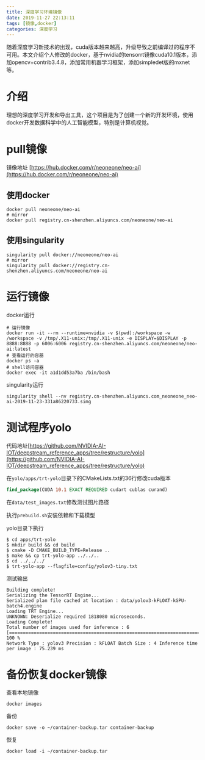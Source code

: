 ```yaml
---
title: 深度学习环境镜像
date: 2019-11-27 22:13:11
tags: [镜像,docker]
categories: 深度学习
---
```

随着深度学习新技术的出现，cuda版本越来越高，升级导致之前编译过的程序不可用。本文介绍个人修改的docker，基于nvidia的tensorrt镜像cuda10.1版本，添加opencv+contrib3.4.8，添加常用机器学习框架，添加simpledet版的mxnet等。

<!-- more -->
# 介绍

理想的深度学习开发和导出工具，这个项目是为了创建一个新的开发环境，使用docker开发数据科学中的人工智能模型，特别是计算机视觉。

# pull镜像

镜像地址
[https://hub.docker.com/r/neoneone/neo-ai](https://hub.docker.com/r/neoneone/neo-ai)

## 使用docker
```
docker pull neoneone/neo-ai
# mirror
docker pull registry.cn-shenzhen.aliyuncs.com/neoneone/neo-ai
```

## 使用singularity
```
singularity pull docker://neoneone/neo-ai
# mirror
singularity pull docker://registry.cn-shenzhen.aliyuncs.com/neoneone/neo-ai
```

# 运行镜像

docker运行

```
# 运行镜像
docker run -it --rm --runtime=nvidia -v $(pwd):/workspace -w /workspace -v /tmp/.X11-unix:/tmp/.X11-unix -e DISPLAY=$DISPLAY -p 8888:8888 -p 6006:6006 registry.cn-shenzhen.aliyuncs.com/neoneone/neo-ai:latest
# 查看运行的容器
docker ps -a
# shell访问容器
docker exec -it a1d1dd53a7ba /bin/bash
```
singularity运行
```
singularity shell --nv registry.cn-shenzhen.aliyuncs.com_neoneone_neo-ai-2019-11-23-331a86220733.simg 
```

# 测试程序yolo

代码地址[https://github.com/NVIDIA-AI-IOT/deepstream_reference_apps/tree/restructure/yolo](https://github.com/NVIDIA-AI-IOT/deepstream_reference_apps/tree/restructure/yolo)

在`yolo/apps/trt-yolo`目录下的CMakeLists.txt的36行修改cuda版本
```cmake
find_package(CUDA 10.1 EXACT REQUIRED cudart cublas curand)
```

在`data/test_images.txt`修改测试图片路径

执行`prebuild.sh`安装依赖和下载模型

yolo目录下执行
```shell
$ cd apps/trt-yolo
$ mkdir build && cd build
$ cmake -D CMAKE_BUILD_TYPE=Release .. 
$ make && cp trt-yolo-app ../../..
$ cd ../../../
$ trt-yolo-app --flagfile=config/yolov3-tiny.txt

```

测试输出
```
Building complete!
Serializing the TensorRT Engine...
Serialized plan file cached at location : data/yolov3-kFLOAT-kGPU-batch4.engine
Loading TRT Engine...
UNKNOWN: Deserialize required 1818080 microseconds.
Loading Complete!
Total number of images used for inference : 6
[======================================================================] 100 %
Network Type : yolov3 Precision : kFLOAT Batch Size : 4 Inference time per image : 75.239 ms
```

# 备份恢复docker镜像

查看本地镜像
```
docker images
```

备份

```
docker save -o ~/container-backup.tar container-backup
```

恢复
```
docker load -i ~/container-backup.tar
```
